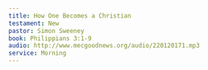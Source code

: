 ```yaml
---
title: How One Becomes a Christian
testament: New
pastor: Simon Sweeney
book: Philippians 3:1-9
audio: http://www.mecgoodnews.org/audio/220120171.mp3
service: Morning
---
```

